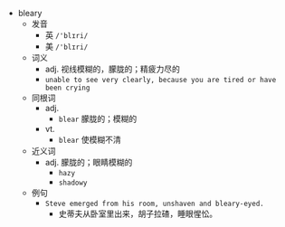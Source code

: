 - bleary
  - 发音
    - 英 `/'blɪri/`
    - 美 `/'blɪri/`
  - 词义
    - adj. 视线模糊的，朦胧的；精疲力尽的
    - `unable to see very clearly, because you are tired or have been crying`
  - 同根词
    - adj.
      - `blear` 朦胧的；模糊的
    - vt.
      - `blear` 使模糊不清
  - 近义词
    - adj. 朦胧的；眼睛模糊的
      - `hazy`
      - `shadowy`
  - 例句
    - `Steve emerged from his room, unshaven and bleary-eyed.`
      - 史蒂夫从卧室里出来，胡子拉碴，睡眼惺忪。

